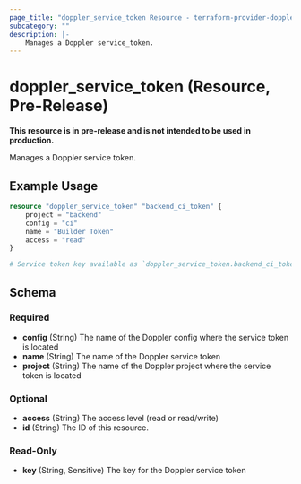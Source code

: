 ```yaml
---
page_title: "doppler_service_token Resource - terraform-provider-doppler"
subcategory: ""
description: |-
	Manages a Doppler service_token.
---
```


# doppler_service_token (Resource, Pre-Release)

**This resource is in pre-release and is not intended to be used in production.**

Manages a Doppler service token.

## Example Usage

```terraform
resource "doppler_service_token" "backend_ci_token" {
	project = "backend"
	config = "ci"
	name = "Builder Token"
	access = "read"
}

# Service token key available as `doppler_service_token.backend_ci_token.key`
```

<!-- schema generated by tfplugindocs -->
## Schema

### Required

- **config** (String) The name of the Doppler config where the service token is located
- **name** (String) The name of the Doppler service token
- **project** (String) The name of the Doppler project where the service token is located

### Optional

- **access** (String) The access level (read or read/write)
- **id** (String) The ID of this resource.

### Read-Only

- **key** (String, Sensitive) The key for the Doppler service token
